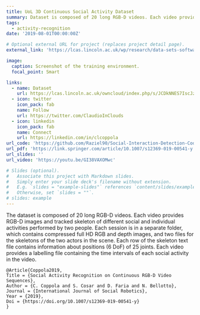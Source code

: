 ```yaml
---
title: UoL 3D Continuous Social Activity Dataset
summary: Dataset is composed of 20 long RGB-D videos. Each video provides RGB-D images and tracked skeleton of different social and individual activities performed by two people.
tags:
  - activity-recognition
date: '2019-08-01T00:00:00Z'

# Optional external URL for project (replaces project detail page).
external_link: 'https://lcas.lincoln.ac.uk/wp/research/data-sets-software/continuous-social-activity-dataset'

image:
  caption: Screenshot of the training environment.
  focal_point: Smart

links:
  - name: Dataset
    url: https://lcas.lincoln.ac.uk/owncloud/index.php/s/JCDkNNES7IscJzs
  - icon: twitter
    icon_pack: fab
    name: Follow
    url: https://twitter.com/ClaudioInClouds
  - icon: linkedin
    icon_pack: fab
    name: Connect
    url: https://linkedin.com/in/clcoppola
url_code: 'https://github.com/Raziel90/Social-Interaction-Detection-Code'
url_pdf: 'https://link.springer.com/article/10.1007/s12369-019-00541-y'
url_slides: ''
url_video: 'https://youtu.be/GI38VAXOMwc'

# Slides (optional).
#   Associate this project with Markdown slides.
#   Simply enter your slide deck's filename without extension.
#   E.g. `slides = "example-slides"` references `content/slides/example-slides.md`.
#   Otherwise, set `slides = ""`.
# slides: example
---
```


The dataset is composed of 20 long RGB-D videos. Each video provides RGB-D images and tracked skeleton of different social and individual activities performed by two people.
Each session is in a separate folder, which contains compressed full HD RGB and depth images, and two files for the skeletons of the two actors in the scene. Each row of the skeleton text file contains information about positions (6 DoF) of 25 joints.
Each video provides a labelling file containing the time intervals of each social activity in the video.
```
@Article{Coppola2019,
Title = {Social Activity Recognition on Continuous RGB-D Video Sequences},
Author = {C. Coppola and S. Cosar and D. Faria and N. Bellotto},
Journal = {International Journal of Social Robotics},
Year = {2019},
Doi = {https://doi.org/10.1007/s12369-019-00541-y}
}
```
